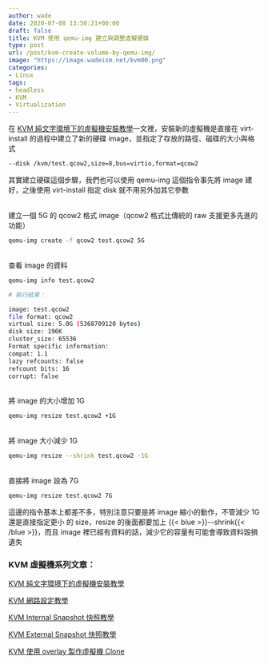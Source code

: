 ```yaml
---
author: wade
date: 2020-07-08 13:50:21+00:00
draft: false
title: KVM 使用 qemu-img 建立與調整虛擬硬碟
type: post
url: /post/kvm-create-volume-by-qemu-img/
image: "https://image.wadeism.net/kvm00.png"
categories:
- Linux
tags:
- headless
- KVM
- Virtualization
---
```


在 [KVM 純文字環境下的虛擬機安裝教學](https://notes.wadeism.net/post/kvm-create-vm-in-terminal/)一文裡，安裝新的虛擬機是直接在 virt-install 的過程中建立了新的硬碟 image，並指定了存放的路徑、磁碟的大小與格式


```bash
--disk /kvm/test.qcow2,size=8,bus=virtio,format=qcow2
```

其實建立硬碟這個步驟，我們也可以使用 qemu-img 這個指令事先將 image 建好，之後使用 virt-install 指定 disk 就不用另外加其它參數

\
建立一個 5G 的 qcow2 格式 image（qcow2 格式比傳統的 raw 支援更多先進的功能）

```bash
qemu-img create -f qcow2 test.qcow2 5G
```

\
查看 image 的資料

```bash
qemu-img info test.qcow2 
```

```bash
# 執行結果：

image: test.qcow2
file format: qcow2
virtual size: 5.0G (5368709120 bytes)
disk size: 196K
cluster_size: 65536
Format specific information:
compat: 1.1
lazy refcounts: false
refcount bits: 16
corrupt: false
```

\
將 image 的大小增加 1G

```bash
qemu-img resize test.qcow2 +1G
```

\
將 image 大小減少 1G

```bash
qemu-img resize --shrink test.qcow2 -1G
```

\
直接將 image 設為 7G

```bash
qemu-img resize test.qcow2 7G
```

這邊的指令基本上都差不多，特別注意只要是將 image 縮小的動作，不管減少 1G 還是直接指定更小 的 size，resize 的後面都要加上 {{< blue >}}--shrink{{< /blue >}}，而且 image 裡已經有資料的話，減少它的容量有可能會導致資料毀損遺失

### KVM 虛擬機系列文章：

[KVM 純文字環境下的虛擬機安裝教學](https://notes.wadeism.net/post/kvm-create-vm-in-terminal/)

[KVM 網路設定教學](https://notes.wadeism.net/post/kvm-network-setup/)

[KVM Internal Snapshot 快照教學](https://notes.wadeism.net/post/kvm-internal-snapshot/)

[KVM External Snapshot 快照教學](https://notes.wadeism.net/post/kvm-external-snapshot/)

[KVM 使用 overlay 製作虛擬機 Clone](https://notes.wadeism.net/post/kvm-create-vm-clone-by-overlay/)
